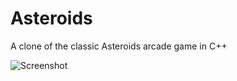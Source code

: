 # Asteroids
A clone of the classic Asteroids arcade game in C++

![Screenshot](https://i.imgur.com/RRCMsru.gif)
